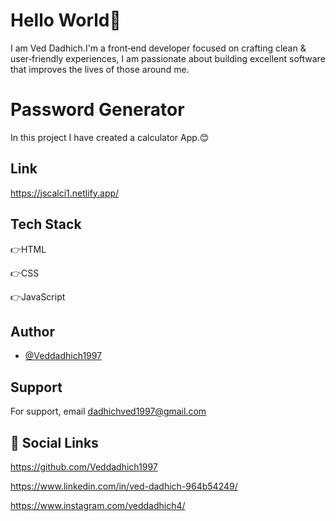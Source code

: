 # Hello World👋

I am Ved Dadhich.I'm a front‑end developer focused on crafting clean & user‑friendly experiences, I am passionate about building excellent software that improves the lives of those around me.

# Password Generator

In this project I have created a calculator App.😊

## Link

https://jscalci1.netlify.app/

## Tech Stack

👉HTML

👉CSS

👉JavaScript

## Author

- [@Veddadhich1997](https://www.github.com/Veddadhich1997)

## Support

For support, email dadhichved1997@gmail.com

## 🔗 Social Links

https://github.com/Veddadhich1997

https://www.linkedin.com/in/ved-dadhich-964b54249/

https://www.instagram.com/veddadhich4/
